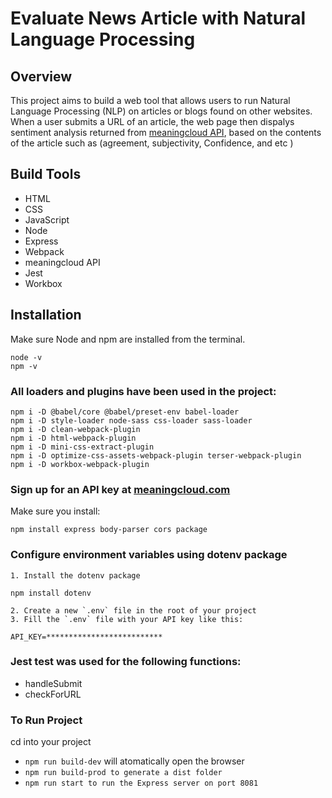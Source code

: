 # Evaluate News Article  with Natural Language Processing

## Overview
This project aims to build a web tool that allows users to run Natural Language Processing (NLP) on articles or blogs found on other websites. When a user submits a URL of an article, the web page then dispalys sentiment analysis returned from [meaningcloud API](https://www.meaningcloud.com/products/sentiment-analysis), based on the contents of the article such as (agreement, subjectivity, Confidence, and etc )

## Build Tools
* HTML
* CSS
* JavaScript
* Node
* Express
* Webpack
* meaningcloud API
* Jest
* Workbox

## Installation
Make sure Node and npm are installed from the terminal.
```
node -v
npm -v
```

### All loaders and plugins have been used in the project:
```
npm i -D @babel/core @babel/preset-env babel-loader
npm i -D style-loader node-sass css-loader sass-loader
npm i -D clean-webpack-plugin
npm i -D html-webpack-plugin
npm i -D mini-css-extract-plugin
npm i -D optimize-css-assets-webpack-plugin terser-webpack-plugin
npm i -D workbox-webpack-plugin 
```
### Sign up for an API key at [meaningcloud.com](https://www.meaningcloud.com/developer/create-account)

Make sure you install:
```
npm install express body-parser cors package
```

### Configure environment variables using dotenv package
    1. Install the dotenv package
   ```
   npm install dotenv
   ```
    2. Create a new `.env` file in the root of your project
    3. Fill the `.env` file with your API key like this:
   ```
   API_KEY=**************************
   ```
### Jest test was used for the following functions: 

* handleSubmit
* checkForURL

### To Run Project

cd into your project 
- `npm run build-dev` will atomatically open the browser 
- `npm run build-prod to generate a dist folder`
- `npm run start to run the Express server on port 8081`

